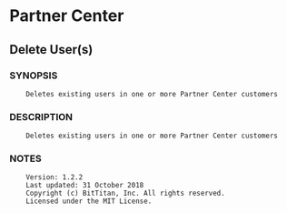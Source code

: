# Partner Center
## Delete User(s)
### SYNOPSIS
```
    Deletes existing users in one or more Partner Center customers
```
### DESCRIPTION
```
    Deletes existing users in one or more Partner Center customers
```
### NOTES
```
    Version: 1.2.2
    Last updated: 31 October 2018
    Copyright (c) BitTitan, Inc. All rights reserved.
    Licensed under the MIT License.
```

